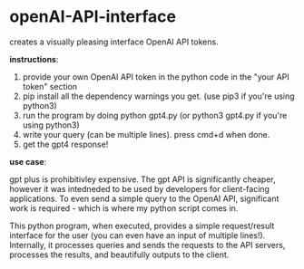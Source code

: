 # openAI-API-interface
creates a visually pleasing interface OpenAI API tokens.

**instructions**:
1. provide your own OpenAI API token in the python code in the "your API token" section
2. pip install all the dependency warnings you get. (use pip3 if you're using python3)
3. run the program by doing python gpt4.py (or python3 gpt4.py if you're using python3)
4. write your query (can be multiple lines). press cmd+d when done.
5. get the gpt4 response!



**use case**:

gpt plus is prohibitivley expensive. The gpt API is significantly cheaper, however it was intedneded to be used by developers for client-facing applications. To even send a simple query to the OpenAI API, significant work is required - which is where my python script comes in.

This python program, when executed, provides a simple request/result interface for the user (you can even have an input of multiple lines!). Internally, it processes queries and sends the requests to the API servers, processes the results, and beautifully outputs to the client.
